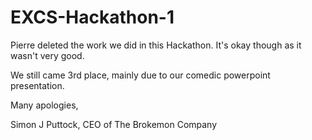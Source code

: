 # EXCS-Hackathon-1

Pierre deleted the work we did in this Hackathon. It's okay though as it wasn't very good.

We still came 3rd place, mainly due to our comedic powerpoint presentation.

Many apologies,

Simon J Puttock,
CEO of The Brokemon Company
